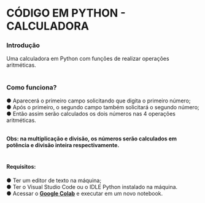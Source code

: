<h1>CÓDIGO EM PYTHON - CALCULADORA</h1>

<h3>Introdução</h3>
Uma calculadora em Python com funções de realizar operações aritméticas.

# <h3>Como funciona?</h3>
 ● Aparecerá o primeiro campo solicitando que digita o primeiro número; <br>
 ● Após o primeiro, o segundo campo também solicitará o segundo número; <br>
 ● Então assim serão calculados os dois números nas 4 operações aritméticas. <br>

<br>
<strong>
Obs: na multiplicação e divisão, os números serão calculados em potência e divisão inteira respectivamente.</strong>


# <h4>Requisitos:
 ● Ter um editor de texto na máquina; <br>
 ● Ter o Visual Studio Code ou o IDLE Python instalado na máquina.</h4> <br>
 ● Acessar o <strong><a href="https://colab.research.google.com/">Google Colab</a></strong> e executar em um novo notebook. </h4>
